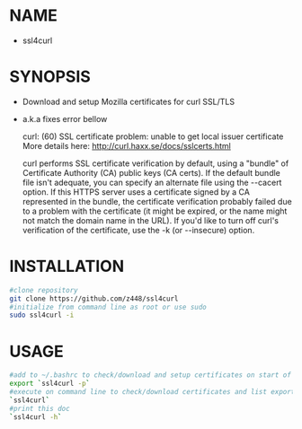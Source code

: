 # NAME 

- ssl4curl

# SYNOPSIS

- Download and setup Mozilla certificates for curl SSL/TLS
- a.k.a fixes error bellow

    curl: (60) SSL certificate problem: unable to get local issuer certificate
    More details here: http://curl.haxx.se/docs/sslcerts.html

    curl performs SSL certificate verification by default, using a "bundle"
    of Certificate Authority (CA) public keys (CA certs). If the default
    bundle file isn't adequate, you can specify an alternate file
    using the --cacert option.
    If this HTTPS server uses a certificate signed by a CA represented in
    the bundle, the certificate verification probably failed due to a
    problem with the certificate (it might be expired, or the name might
    not match the domain name in the URL).
    If you'd like to turn off curl's verification of the certificate, use
    the -k (or --insecure) option.

# INSTALLATION

```bash
#clone repository
git clone https://github.com/z448/ssl4curl
#initialize from command line as root or use sudo
sudo ssl4curl -i
```

# USAGE

```bash
#add to ~/.bashrc to check/download and setup certificates on start of every session
export `ssl4curl -p`
#execute on command line to check/download certificates and list export string. You can add output string into your ~/.bashrc in which case certificate setup will be skiped on start of session.
`ssl4curl`
#print this doc
`ssl4curl -h`
```
